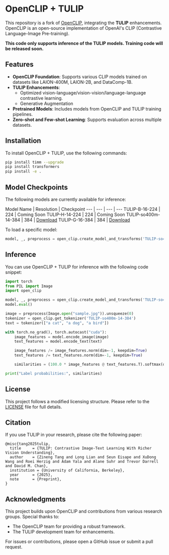 # OpenCLIP + TULIP

This repository is a fork of [OpenCLIP](https://github.com/mlfoundations/open_clip), integrating the **TULIP** enhancements. OpenCLIP is an open-source implementation of OpenAI's CLIP (Contrastive Language-Image Pre-training).

**This code only supports inference of the TULIP models. Training code will be released soon.**


## Features

- **OpenCLIP Foundation**: Supports various CLIP models trained on datasets like LAION-400M, LAION-2B, and DataComp-1B.
- **TULIP Enhancements**:
  - Optimized vision-language/vision-vision/language-language contrastive learning.
  - Generative Augmentation
- **Pretrained Models**: Includes models from OpenCLIP and TULIP training pipelines.
- **Zero-shot and Few-shot Learning**: Supports evaluation across multiple datasets.

## Installation

To install OpenCLIP + TULIP, use the following commands:

```sh
pip install timm --upgrade
pip install transformers
pip install -e .
```

## Model Checkpoints

The following models are currently available for inference:

Model Name | Resolution | Checkpoint
--- | --- | --- | ---
TULIP-B-16-224 | 224 | Coming Soon
TULIP-H-14-224 | 224 | Coming Soon
TULIP-so400m-14-384 | 384 | [Download](https://www.example.com)
TULIP-G-16-384 | 384 | [Download](https://www.example.com)


To load a specific model:

```python
model, _, preprocess = open_clip.create_model_and_transforms('TULIP-so400m-14-384', pretrained='<path to model checkpoint>')
```


## Inference

You can use OpenCLIP + TULIP for inference with the following code snippet:

```python
import torch
from PIL import Image
import open_clip

model, _, preprocess = open_clip.create_model_and_transforms('TULIP-so400m-14-384', pretrained='<path to model checkpoint>')
model.eval()

image = preprocess(Image.open("sample.jpg")).unsqueeze(0)
tokenizer = open_clip.get_tokenizer('TULIP-so400m-14-384')
text = tokenizer(["a cat", "a dog", "a bird"])

with torch.no_grad(), torch.autocast("cuda"):
    image_features = model.encode_image(image)
    text_features = model.encode_text(text)

    image_features /= image_features.norm(dim=-1, keepdim=True)
    text_features /= text_features.norm(dim=-1, keepdim=True)

    similarities = (100.0 * image_features @ text_features.T).softmax(dim=-1)

print("Label probabilities:", similarities)
```

## License

This project follows a modified licensing structure. Please refer to the [LICENSE](LICENSE) file for full details.

## Citation

If you use TULIP in your research, please cite the following paper:

```
@misc{tang2025tulip,
  title     = {TULIP: Contrastive Image-Text Learning With Richer Vision Understanding},
  author    = {Zineng Tang and Long Lian and Seun Eisape and XuDong Wang and Roei Herzig and Adam Yala and Alane Suhr and Trevor Darrell and David M. Chan},
  institution = {University of California, Berkeley},
  year      = {2025},
  note      = {Preprint},
}
```

## Acknowledgments

This project builds upon OpenCLIP and contributions from various research groups. Special thanks to:
- The OpenCLIP team for providing a robust framework.
- The TULIP development team for enhancements.

For issues or contributions, please open a GitHub issue or submit a pull request.
